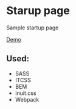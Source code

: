 # Starup page
Sample startup page

[Demo](lasota-piotr.github.io/startup-page)


## Used:

* SASS
* ITCSS
* BEM
* inuit.css
* Webpack


